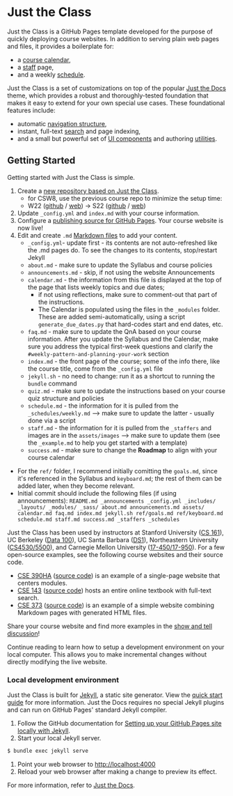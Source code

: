 # Just the Class

Just the Class is a GitHub Pages template developed for the purpose of quickly deploying course websites. In addition to serving plain web pages and files, it provides a boilerplate for:

- a [course calendar](calendar.md),
- a [staff](staff.md) page,
- and a weekly [schedule](schedule.md).

Just the Class is a set of customizations on top of the popular [Just the Docs](https://github.com/pmarsceill/just-the-docs) theme, which provides a robust and thoroughly-tested foundation that makes it easy to extend for your own special use cases. These foundational features include:

- automatic [navigation structure](https://pmarsceill.github.io/just-the-docs/docs/navigation-structure/),
- instant, full-text [search](https://pmarsceill.github.io/just-the-docs/docs/search/) and page indexing,
- and a small but powerful set of [UI components](https://pmarsceill.github.io/just-the-docs/docs/ui-components) and authoring [utilities](https://pmarsceill.github.io/just-the-docs/docs/utilities).

## Getting Started

Getting started with Just the Class is simple.

1. Create a [new repository based on Just the Class](https://github.com/kevinlin1/just-the-class/generate).
    - for CSW8, use the previous course repo to minimize the setup time: 
    - W22 ([github](https://github.com/ucsb-csw8/w22) / [web](https://ucsb-csw8.github.io/w22/)) → S22 ([github](https://github.com/ucsb-csw8/s22) / [web](https://ucsb-csw8.github.io/s22/))
1. Update `_config.yml` and `index.md` with your course information.
1. Configure a [publishing source for GitHub Pages](https://help.github.com/en/articles/configuring-a-publishing-source-for-github-pages). Your course website is now live!
1. Edit and create `.md` [Markdown files](https://guides.github.com/features/mastering-markdown/) to add your content.
    - `_config.yml`- update first - its contents are not auto-refreshed like the .md pages do. To see the changes to its contents, stop/restart Jekyll
    - `about.md` - make sure to update the Syllabus and course policies
    - `announcements.md` - skip, if not using the website Announcements
    - `calendar.md` - the information from this file is displayed at the top of the page that lists weekly topics and due dates;
        - if not using reflections, make sure to comment-out that part of the instructions. 
        - The Calendar is populated using the files in the `_modules` folder. These are added semi-automatically, using a script `generate_due_dates.py` that hard-codes start and end dates, etc.
    - `faq.md` - make sure to update the QnA based on your course information. After you update the Syllabus and the Calendar, make sure you address the typical first-week questions and clarify the `#weekly-pattern-and-planning-your-work` section
    - `index.md` - the front page of the course; some of the info there, like the course title, come from the `_config.yml` file 
    - `jekyll.sh` - no need to change: run it as a shortcut to running the `bundle` command
    - `quiz.md` - make sure to update the instructions based on your course quiz structure and policies
    - `schedule.md` - the information for it is pulled from the `_schedules/weekly.md` --> make sure to update the latter - usually done via a script
    - `staff.md` - the information for it is pulled from the `_staffers` and images are in the `assets/images` --> make sure to update them (see the `_example.md` to help you get started with a template) 
    - `success.md` - make sure to change the **Roadmap** to align with your course calendar

* For the `ref/` folder, I recommend initially comitting the `goals.md`, since it's referenced in the Syllabus and `keyboard.md`; the rest of them can be added later, when they become relevant.
* Initial commit should include the following files (if using announcements): `README.md _announcements _config.yml _includes/ _layouts/ _modules/ _sass/ about.md announcements.md assets/ calendar.md faq.md index.md jekyll.sh ref/goals.md ref/keyboard.md schedule.md staff.md success.md _staffers _schedules`


Just the Class has been used by instructors at Stanford University ([CS 161](https://stanford-cs161.github.io/winter2021/)), UC Berkeley ([Data 100](https://ds100.org/fa21/)), UC Santa Barbara ([DS1](https://ucsb-ds.github.io/ds1-f20/)), Northeastern University ([CS4530/5500](https://neu-se.github.io/CS4530-CS5500-Spring-2021/)), and Carnegie Mellon University ([17-450/17-950](https://cmu-crafting-software.github.io/)). For a few open-source examples, see the following course websites and their source code.

- [CSE 390HA](https://courses.cs.washington.edu/courses/cse390ha/20au/) ([source code](https://gitlab.cs.washington.edu/cse390ha/20au/website)) is an example of a single-page website that centers modules.
- [CSE 143](https://courses.cs.washington.edu/courses/cse143/20au/) ([source code](https://gitlab.cs.washington.edu/cse143/20au/website)) hosts an entire online textbook with full-text search.
- [CSE 373](https://courses.cs.washington.edu/courses/cse373/21su/) ([source code](https://gitlab.cs.washington.edu/cse373-root/21su/website)) is an example of a simple website combining Markdown pages with generated HTML files.

Share your course website and find more examples in the [show and tell discussion](https://github.com/kevinlin1/just-the-class/discussions/categories/show-and-tell)!

Continue reading to learn how to setup a development environment on your local computer. This allows you to make incremental changes without directly modifying the live website.

### Local development environment

Just the Class is built for [Jekyll](https://jekyllrb.com), a static site generator. View the [quick start guide](https://jekyllrb.com/docs/) for more information. Just the Docs requires no special Jekyll plugins and can run on GitHub Pages' standard Jekyll compiler.

1. Follow the GitHub documentation for [Setting up your GitHub Pages site locally with Jekyll](https://help.github.com/en/articles/setting-up-your-github-pages-site-locally-with-jekyll).
1. Start your local Jekyll server.
```bash
$ bundle exec jekyll serve
```
1. Point your web browser to [http://localhost:4000](http://localhost:4000)
1. Reload your web browser after making a change to preview its effect.

For more information, refer to [Just the Docs](https://pmarsceill.github.io/just-the-docs/).
